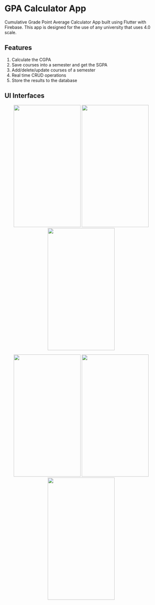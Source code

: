 # GPA Calculator App

Cumulative Grade Point Average Calculator App built using Flutter with Firebase. This app is designed for the use of any university that uses 4.0 scale.

## Features
1. Calculate the CGPA 
2. Save courses into a semester and get the SGPA
3. Add/delete/update courses of a semester
4. Real time CRUD operations
5. Store the results to the database 


## UI Interfaces

<p align="center">
    <img  width=220  height=400 src="https://user-images.githubusercontent.com/65526190/131700965-be3265cb-bde9-432a-b28b-125e0b8a16f2.png">
          <img  width=220  height=400 src="https://user-images.githubusercontent.com/65526190/131700920-589cfe17-be86-41ab-965e-f19f4b0657fe.png">
  <img  width=220  height=400 src="https://user-images.githubusercontent.com/65526190/131700941-90adf382-3a01-47ef-bdad-d8c764b1dbb0.png">
</p>


<p align="center">
      <img  width=220  height=400 src="https://user-images.githubusercontent.com/65526190/131700938-0d75c366-69f5-4fc2-8d91-fc2cc792b4d3.png">
    <img  width=220  height=400 src="https://user-images.githubusercontent.com/65526190/131700948-9f350728-0f13-44ca-8777-50307c88c941.png">
  <img  width=220 height=400 src="https://user-images.githubusercontent.com/65526190/131700958-3d650041-0fa9-469f-879d-f7d4d5890618.png">

</p>
